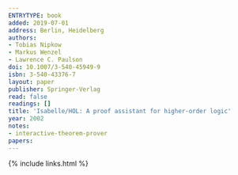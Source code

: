 ```yaml
---
ENTRYTYPE: book
added: 2019-07-01
address: Berlin, Heidelberg
authors:
- Tobias Nipkow
- Markus Wenzel
- Lawrence C. Paulson
doi: 10.1007/3-540-45949-9
isbn: 3-540-43376-7
layout: paper
publisher: Springer-Verlag
read: false
readings: []
title: 'Isabelle/HOL: A proof assistant for higher-order logic'
year: 2002
notes:
- interactive-theorem-prover
papers:
---
```


{% include links.html %}
